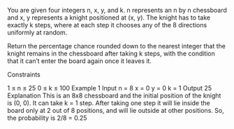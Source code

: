 You are given four integers n, x, y, and k. n represents an n by n chessboard and x, y represents a knight positioned at (x, y). The knight has to take exactly k steps, where at each step it chooses any of the 8 directions uniformly at random.

Return the percentage chance rounded down to the nearest integer that the knight remains in the chessboard after taking k steps, with the condition that it can’t enter the board again once it leaves it.

Constraints

1 ≤ n ≤ 25
0 ≤ k ≤ 100
Example 1
Input
n = 8
x = 0
y = 0
k = 1
Output
25
Explanation
This is an 8x8 chessboard and the initial position of the knight is (0, 0). It can take k = 1 step. After taking one step it will lie inside the board only at 2 out of 8 positions, and will lie outside at other positions.
So, the probability is 2/8 = 0.25

